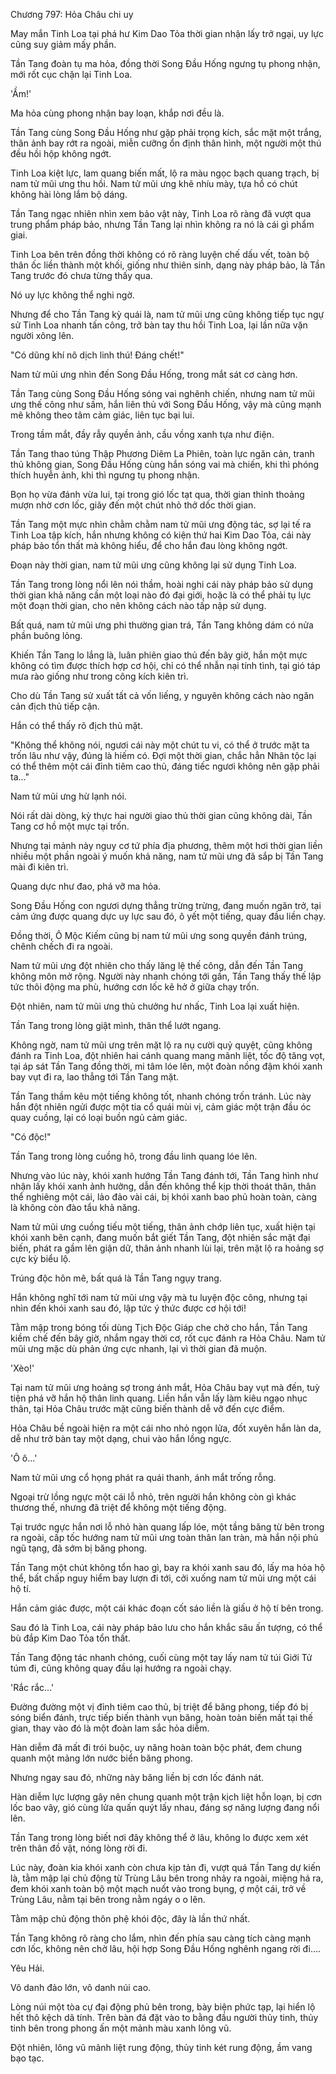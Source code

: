 




Chương 797: Hỏa Châu chi uy


May mắn Tinh Loa tại phá hư Kim Dao Tỏa thời gian nhận lấy trở ngại, uy lực cũng suy giảm mấy phần.

Tần Tang đoàn tụ ma hỏa, đồng thời Song Đầu Hống ngưng tụ phong nhận, mới rốt cục chặn lại Tinh Loa.

'Ầm!'

Ma hỏa cùng phong nhận bay loạn, khắp nơi đều là.

Tần Tang cùng Song Đầu Hống như gặp phải trọng kích, sắc mặt một trắng, thân ảnh bay rớt ra ngoài, miễn cưỡng ổn định thân hình, một người một thú đều hồi hộp không ngớt.

Tinh Loa kiệt lực, lam quang biến mất, lộ ra màu ngọc bạch quang trạch, bị nam tử mũi ưng thu hồi. Nam tử mũi ưng khẽ nhíu mày, tựa hồ có chút không hài lòng lắm bộ dáng.

Tần Tang ngạc nhiên nhìn xem bảo vật này, Tinh Loa rõ ràng đã vượt qua trung phẩm pháp bảo, nhưng Tần Tang lại nhìn không ra nó là cái gì phẩm giai.

Tinh Loa bên trên đồng thời không có rõ ràng luyện chế dấu vết, toàn bộ thân ốc liền thành một khối, giống như thiên sinh, dạng này pháp bảo, là Tần Tang trước đó chưa từng thấy qua.

Nó uy lực không thể nghi ngờ.

Nhưng để cho Tần Tang kỳ quái là, nam tử mũi ưng cũng không tiếp tục ngự sử Tinh Loa nhanh tấn công, trở bàn tay thu hồi Tinh Loa, lại lần nữa vặn người xông lên.

"Có dũng khí nô dịch linh thú! Đáng chết!"

Nam tử mũi ưng nhìn đến Song Đầu Hống, trong mắt sát cơ càng hơn.

Tần Tang cùng Song Đầu Hống sóng vai nghênh chiến, nhưng nam tử mũi ưng thế công như sấm, hắn liên thủ với Song Đầu Hống, vậy mà cũng mạnh mẽ không theo tâm cảm giác, liên tục bại lui.

Trong tầm mắt, đầy rẫy quyền ảnh, cầu vồng xanh tựa như điện.

Tần Tang thao túng Thập Phương Diêm La Phiên, toàn lực ngăn cản, tranh thủ không gian, Song Đầu Hống cùng hắn sóng vai mà chiến, khi thì phóng thích huyễn ảnh, khi thì ngưng tụ phong nhận.

Bọn họ vừa đánh vừa lui, tại trong gió lốc tạt qua, thời gian thỉnh thoảng mượn nhờ cơn lốc, giãy đến một chút nhỏ thở dốc thời gian.

Tần Tang một mực nhìn chằm chằm nam tử mũi ưng động tác, sợ lại tế ra Tinh Loa tập kích, hắn nhưng không có kiện thứ hai Kim Dao Tỏa, cái này pháp bảo tổn thất mà không hiểu, để cho hắn đau lòng không ngớt.

Đoạn này thời gian, nam tử mũi ưng cũng không lại sử dụng Tinh Loa.

Tần Tang trong lòng nổi lên nói thầm, hoài nghi cái này pháp bảo sử dụng thời gian khả năng cần một loại nào đó đại giới, hoặc là có thể phải tụ lực một đoạn thời gian, cho nên không cách nào tấp nập sử dụng.

Bất quá, nam tử mũi ưng phi thường gian trá, Tần Tang không dám có nửa phần buông lỏng.

Khiến Tần Tang lo lắng là, luân phiên giao thủ đến bây giờ, hắn một mực không có tìm được thích hợp cơ hội, chỉ có thể nhẫn nại tính tình, tại gió táp mưa rào giống như trong công kích kiên trì.

Cho dù Tần Tang sử xuất tất cả vốn liếng, y nguyên không cách nào ngăn cản địch thủ tiếp cận.

Hắn có thể thấy rõ địch thủ mặt.

"Không thể không nói, ngươi cái này một chút tu vi, có thể ở trước mặt ta trốn lâu như vậy, đúng là hiếm có. Đợi một thời gian, chắc hẳn Nhân tộc lại có thể thêm một cái đỉnh tiêm cao thủ, đáng tiếc ngươi không nên gặp phải ta..."

Nam tử mũi ưng hừ lạnh nói.

Nói rất dài dòng, kỳ thực hai người giao thủ thời gian cũng không dài, Tần Tang cơ hồ một mực tại trốn.

Nhưng tại mảnh này nguy cơ tứ phía địa phương, thêm một hơi thời gian liền nhiều một phần ngoài ý muốn khả năng, nam tử mũi ưng đã sắp bị Tần Tang mài đi kiên trì.

Quang dực như đao, phá vỡ ma hỏa.

Song Đầu Hống con ngươi dựng thẳng trừng trừng, đang muốn ngăn trở, tại cảm ứng được quang dực uy lực sau đó, ô yết một tiếng, quay đầu liền chạy.

Đồng thời, Ô Mộc Kiếm cũng bị nam tử mũi ưng song quyền đánh trúng, chênh chếch đi ra ngoài.

Nam tử mũi ưng đột nhiên cho thấy lăng lệ thế công, dẫn đến Tần Tang không môn mở rộng. Người này nhanh chóng tới gần, Tần Tang thấy thế lập tức thôi động ma phù, hướng cơn lốc kẽ hở ở giữa chạy trốn.

Đột nhiên, nam tử mũi ưng thủ chưởng hư nhấc, Tinh Loa lại xuất hiện.

Tần Tang trong lòng giật mình, thân thể lướt ngang.

Không ngờ, nam tử mũi ưng trên mặt lộ ra nụ cười quỷ quyệt, cũng không đánh ra Tinh Loa, đột nhiên hai cánh quang mang mãnh liệt, tốc độ tăng vọt, tại áp sát Tần Tang đồng thời, mi tâm lóe lên, một đoàn nồng đậm khói xanh bay vụt đi ra, lao thẳng tới Tần Tang mặt.

Tần Tang thầm kêu một tiếng không tốt, nhanh chóng trốn tránh. Lúc này hắn đột nhiên ngửi được một tia cổ quái mùi vị, cảm giác một trận đầu óc quay cuồng, lại có loại buồn ngủ cảm giác.

"Có độc!"

Tần Tang trong lòng cuồng hô, trong đầu linh quang lóe lên.

Nhưng vào lúc này, khói xanh hướng Tần Tang đánh tới, Tần Tang hình như nhận lấy khói xanh ảnh hưởng, dẫn đến không thể kịp thời thoát thân, thân thể nghiêng một cái, lảo đảo vài cái, bị khói xanh bao phủ hoàn toàn, càng là không còn đào tẩu khả năng.

Nam tử mũi ưng cuồng tiếu một tiếng, thân ảnh chớp liên tục, xuất hiện tại khói xanh bên cạnh, đang muốn bắt giết Tần Tang, đột nhiên sắc mặt đại biến, phát ra gầm lên giận dữ, thân ảnh nhanh lùi lại, trên mặt lộ ra hoảng sợ cực kỳ biểu lộ.

Trúng độc hôn mê, bất quá là Tần Tang ngụy trang.

Hắn không nghĩ tới nam tử mũi ưng vậy mà tu luyện độc công, nhưng tại nhìn đến khói xanh sau đó, lập tức ý thức được cơ hội tới!

Tằm mập trong bóng tối dùng Tịch Độc Giáp che chở cho hắn, Tần Tang kiềm chế đến bây giờ, nhắm ngay thời cơ, rốt cục đánh ra Hỏa Châu. Nam tử mũi ưng mặc dù phản ứng cực nhanh, lại vì thời gian đã muộn.

'Xèo!'

Tại nam tử mũi ưng hoảng sợ trong ánh mắt, Hỏa Châu bay vụt mà đến, tuỳ tiện phá vỡ hắn hộ thân linh quang. Liền hắn vẫn lấy làm kiêu ngạo nhục thân, tại Hỏa Châu trước mặt cũng biến thành dễ vỡ đến cực điểm.

Hỏa Châu bề ngoài hiện ra một cái nho nhỏ ngọn lửa, đốt xuyên hắn làn da, dễ như trở bàn tay một dạng, chui vào hắn lồng ngực.

'Ô ô...'

Nam tử mũi ưng cổ họng phát ra quái thanh, ánh mắt trống rỗng.

Ngoại trừ lồng ngực một cái lỗ nhỏ, trên người hắn không còn gì khác thương thế, nhưng đã triệt để không một tiếng động.

Tại trước ngực hắn nơi lỗ nhỏ hàn quang lấp lóe, một tầng băng từ bên trong ra ngoài, cấp tốc hướng nam tử mũi ưng toàn thân lan tràn, mà hắn nội phủ ngũ tạng, đã sớm bị băng phong.

Tần Tang một chút không tổn hao gì, bay ra khói xanh sau đó, lấy ma hỏa hộ thể, bất chấp nguy hiểm bay lượn đi tới, cởi xuống nam tử mũi ưng một cái hộ tí.

Hắn cảm giác được, một cái khác đoạn cốt sáo liền là giấu ở hộ tí bên trong.

Sau đó là Tinh Loa, cái này pháp bảo lưu cho hắn khắc sâu ấn tượng, có thể bù đắp Kim Dao Tỏa tổn thất.

Tần Tang động tác nhanh chóng, cuối cùng một tay lấy nam tử túi Giới Tử túm đi, cũng không quay đầu lại hướng ra ngoài chạy.

'Rắc rắc...'

Đường đường một vị đỉnh tiêm cao thủ, bị triệt để băng phong, tiếp đó bị sóng biển đánh, trực tiếp biến thành vụn băng, hoàn toàn biến mất tại thế gian, thay vào đó là một đoàn lam sắc hỏa diễm.

Hàn diễm đã mất đi trói buộc, uy năng hoàn toàn bộc phát, đem chung quanh một mảng lớn nước biển băng phong.

Nhưng ngay sau đó, những này băng liền bị cơn lốc đánh nát.

Hàn diễm lực lượng gây nên chung quanh một trận kịch liệt hỗn loạn, bị cơn lốc bao vây, gió cùng lửa quấn quýt lấy nhau, đáng sợ năng lượng đang nổi lên.

Tần Tang trong lòng biết nơi đây không thể ở lâu, không lo được xem xét trên thân đồ vật, nóng lòng rời đi.

Lúc này, đoàn kia khói xanh còn chưa kịp tản đi, vượt quá Tần Tang dự kiến là, tằm mập lại chủ động từ Trùng Lâu bên trong nhảy ra ngoài, miệng há ra, đem khói xanh toàn bộ một mạch nuốt vào trong bụng, ợ một cái, trở về Trùng Lâu, nằm tại bên trong nằm ngáy o o lên.

Tằm mập chủ động thôn phệ khói độc, đây là lần thứ nhất.

Tần Tang không rõ ràng cho lắm, nhìn đến phía sau càng tích càng mạnh cơn lốc, không nên chờ lâu, hội hợp Song Đầu Hống nghênh ngang rời đi....

Yêu Hải.

Vô danh đảo lớn, vô danh núi cao.

Lòng núi một tòa cự đại động phủ bên trong, bày biện phức tạp, lại hiển lộ hết thô kệch dã tính. Trên bàn đá đặt vào to bằng đầu người thủy tinh, thủy tinh bên trong phong ấn một mảnh màu xanh lông vũ.

Đột nhiên, lông vũ mãnh liệt rung động, thủy tinh két rung động, ầm vang bạo tạc.




